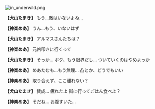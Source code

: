 
![in_underwild.png](../images/backgrounds/in_underwild.png)

**【犬山たまき】**
もう…敵はいないよね…

**【神楽めあ】**
うん…もう、いないはず

**【犬山たまき】**
アルマスさんたちは？

**【神楽めあ】**
元凶叩きに行くって

**【犬山たまき】**
そっか…
ボク、もう限界だし…
ついていくのはやめよっか

**【神楽めあ】**
めあたむも…もう無理…
凸とか、どうでもいい

**【神楽めあ】**
取り合えず、ここ離れない？

**【犬山たまき】**
賛成…
疲れたよ
街に行ってごはん食べよ？

**【神楽めあ】**
そだね…
お腹すいた…
